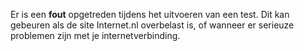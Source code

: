 Er is een <strong>fout</strong> opgetreden tijdens het uitvoeren van een test. Dit kan gebeuren als de site Internet.nl overbelast is, of wanneer er serieuze problemen zijn met je internetverbinding.
